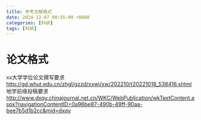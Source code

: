 ```yaml
---
title: 参考文献格式
date: 2024-12-07 00:55:00 +0800
categories: [科研]
tags: [科研]
---
```


# 论文格式
xx大学学位论文撰写要求 http://gd.whut.edu.cn/zhgl/gzzd/xxwj/xw/202210/t20221018_538416.shtml<br>
地学前缘投稿要求  http://www.dxqy.chinajournal.net.cn/WKC/WebPublication/wkTextContent.aspx?navigationContentID=0a96be87-490b-49ff-90aa-bee7b5d1b2cc&mid=dxqy
